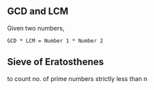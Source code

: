 ## GCD and LCM
Given two numbers,
```
GCD * LCM = Number 1 * Number 2
```

## Sieve of Eratosthenes 
to count no. of prime numbers strictly less than n

